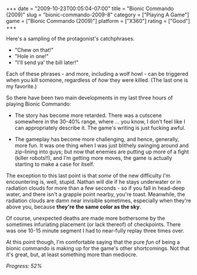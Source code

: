+++
date = "2009-10-23T00:05:04-07:00"
title = "Bionic Commando (2009)"
slug = "bionic-commando-2009-8"
category = ["Playing A Game"]
game = ["Bionic Commando (2009)"]
platform = ["X360"]
rating = ["Good"]
+++

Here's a sampling of the protagonist's catchphrases.

* "Chew on that!"
* "Hole in one!"
* "I'll send ya' the bill later!"

Each of these phrases - and more, including a wolf howl - can be triggered when you kill someone, regardless of <i>how</i> they were killed.  (The last one is my favorite.)

So there have been two main developments in my last three hours of playing Bionic Commando:

- The story has become more retarded.  There was a cutscene somewhere in the 30-40\% range, where ... you know, I don't feel like I can appropriately describe it.  The game's writing is just fucking awful.

- The gameplay has become more challenging, and hence, generally, more fun.  It was one thing when I was just blithely swinging around and zip-lining into guys; but now that enemies are putting up more of a fight (killer robots!!), and I'm getting more moves, the game is actually starting to make a case for itself.

The exception to this last point is that <i>some</i> of the new difficulty I'm encountering is, well, stupid.  Nathan will die if he stays underwater or in radiation clouds for more than a few seconds - so if you fall in head-deep water, and there isn't a grapple point nearby, you're toast.  Meanwhile, the radiation clouds are damn near invisible sometimes, especially when they're above you, because <b>they're the same color as the sky</b>.

Of course, unexpected deaths are made more bothersome by the sometimes infuriating placement (or lack thereof) of checkpoints.  There was one 10-15 minute segment I had to near-fully replay three times over.

At this point though, I'm comfortable saying that the pure <i>fun</i> of being a bionic commando is making up for the game's other shortcomings.  Not that it's great, but, at least something more than mediocre.

<i>Progress: 52\%</i>